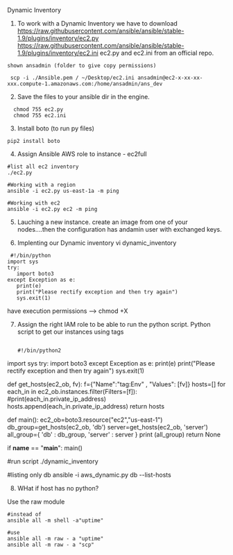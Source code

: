 Dynamic Inventory

1. To work with a Dynamic Inventory we have to download  https://raw.githubusercontent.com/ansible/ansible/stable-1.9/plugins/inventory/ec2.py
https://raw.githubusercontent.com/ansible/ansible/stable-1.9/plugins/inventory/ec2.ini ec2.py and ec2.ini from an official repo.

```
shown ansadmin (folder to give copy permissions)

 scp -i ./Ansible.pem / ~/Desktop/ec2.ini ansadmin@ec2-x-xx-xx-xxx.compute-1.amazonaws.com:/home/ansadmin/ans_dev

```

2. Save the files to your ansible dir in the engine.
  ```
    chmod 755 ec2.py
    chmod 755 ec2.ini

  ```

3. Install boto (to run py files)
  ```
  pip2 install boto

  ``` 

4. Assign Ansible AWS role to instance - ec2full
  ```
  #list all ec2 inventory
  ./ec2.py 
  
  #Working with a region
  ansible -i ec2.py us-east-1a -m ping  
  
  #Working with ec2
  ansible -i ec2.py ec2 -m ping

  ```

5. Lauching a new instance.
 create an image from one of your nodes....then the configuration has andamin user with exchanged keys.


6. Implenting our Dynamic inventory
    vi dynamic_inventory
    
```
 #!/bin/python
import sys
try:
   import boto3
except Exception as e:
   print(e)
   print("Please rectify exception and then try again")
   sys.exit(1)

```
   have execution permissions --> chmod +X 

7. Assign the right IAM role to be able to run the python script.
   Python script to get our instances using tags
    ```
   
    #!/bin/python2
    ```
import sys
try:
   import boto3
except Exception as e:
   print(e)
   print("Please rectify exception and then try again")
   sys.exit(1)

def get_hosts(ec2_ob, fv):
   f={"Name":"tag:Env"  ,  "Values":  [fv]}
   hosts=[]
   for each_in in ec2_ob.instances.filter(Filters=[f]):
       #print(each_in.private_ip_address)
        hosts.append(each_in.private_ip_address)
   return hosts
   
def main():
   ec2_ob=boto3.resource("ec2","us-east-1")
   db_group=get_hosts(ec2_ob, 'db')
   server=get_hosts(ec2_ob, 'server')
   all_group={ 'db' : db_group, 'server' : server }
   print (all_group)
   return None


if __name__ == "__main__":
   main()
    
    
  #run script
  ./dynamic_inventory 

  #listing only db
 ansible -i aws_dynamic.py db --list-hosts

8. WHat if host has no python? 

Use the raw module

```
#instead of 
ansible all -m shell -a"uptime"

#use
ansible all -m raw - a "uptime"
ansible all -m raw - a "scp"

```






